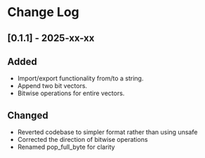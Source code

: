 # Change Log

## [0.1.1] - 2025-xx-xx

## Added
- Import/export functionality from/to a string.
- Append two bit vectors.
- Bitwise operations for entire vectors.

## Changed
- Reverted codebase to simpler format rather than using unsafe
- Corrected the direction of bitwise operations
- Renamed pop_full_byte for clarity
